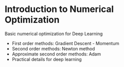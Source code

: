 # Introduction to Numerical Optimization

Basic numerical optimization for Deep Learning
- First order methods: Gradient Descent - Momentum
- Second order methods: Newton method
- Approximate second order methods: Adam
- Practical details for deep learning